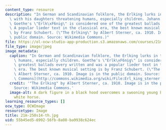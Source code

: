 ```yaml
---
content_type: resource
description: "In German and Scandinavian folklore, the Erlking lurks in the forest\
  \ with his daughters threatening humans, especially children. Johann Wolfgang von\
  \ Goethe's \"Erlk\xF6nig\" is considered one of the greatest ballads every written.\
  \ A popular lieder text in the classical era, the best known musical setting is\
  \ by Franz Schubert. (\"The Erlking\" by Albert Sterner, ca. 1910. Image is in the\
  \ public domain. Source: Wikimedia Commons.)"
file: https://ol-ocw-studio-app-production.s3.amazonaws.com/courses/21m-250-beethoven-to-mahler-spring-2014/55b45ed5699256fb8a08ba9938c624ec_21m-250s14-th.jpg
file_type: image/jpeg
image_metadata:
  caption: "In German and Scandinavian folklore, the Erlking lurks in the forest threatening\
    \ humans, especially children. Goethe's \"Erlk\xF6nig\" is considered one of the\
    \ greatest ballads every written and was a popular lieder text in the classical\
    \ era. The best known musical setting is by Franz Schubert. (\"The Erlking\" by\
    \ Albert Sterner, ca. 1910. Image is in the public domain. Source: [Wikimedia\
    \ Commons](http://commons.wikimedia.org/wiki/File:Erl_king_sterner.jpg).)"
  credit: '"The Erlking" by Albert Sterner, ca. 1910. Image is in the public domain.
    Source: Wikimedia Commons.'
  image-alt: A dark figure in a black hood overcomes a swooning young boy riding a
    white horse.
learning_resource_types: []
ocw_type: OCWImage
resourcetype: Image
title: 21m-250s14-th.jpg
uid: 55b45ed5-6992-56fb-8a08-ba9938c624ec
---
```

